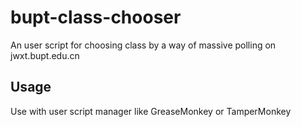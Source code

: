 # bupt-class-chooser
An user script for choosing class by a way of massive polling on jwxt.bupt.edu.cn
## Usage
Use with user script manager like GreaseMonkey or TamperMonkey